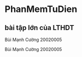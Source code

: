 # PhanMemTuDien
<h2>bài tập lớn của LTHDT</h2>
<p>
Bùi Mạnh Cường 20020005
</p>
<p>
Bùi Mạnh Cường 20020005
</p>
